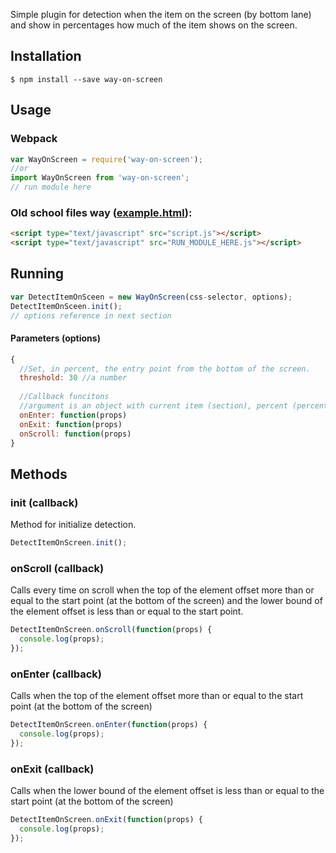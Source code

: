 Simple plugin for detection when the item on the screen (by bottom lane) and show in percentages how much of the item shows on the screen.

## Installation
```
$ npm install --save way-on-screen
```

## Usage
### Webpack
```js
var WayOnScreen = require('way-on-screen');
//or 
import WayOnScreen from 'way-on-screen';
// run module here
```
### Old school files way ([example.html](https://whats0n.github.io/way-on-screen/example/index.html)):
```html
<script type="text/javascript" src="script.js"></script>
<script type="text/javascript" src="RUN_MODULE_HERE.js"></script>
```
## Running
```js
var DetectItemOnSceen = new WayOnScreen(css-selector, options);
DetectItemOnSceen.init();
// options reference in next section
```

#### Parameters (options)
```js
{
  //Set, in percent, the entry point from the bottom of the screen.
  threshold: 30 //a number
  
  //Callback funcitons
  //argument is an object with current item (section), percent (percent) and direction (direction).
  onEnter: function(props) 
  onExit: function(props)
  onScroll: function(props) 
}
```

## Methods
### init (callback)
Method for initialize detection.
```js
DetectItemOnScreen.init();
```
### onScroll (callback)
Calls every time on scroll when the top of the element offset more than or equal to the start point (at the bottom of the screen) and the lower bound of the element offset is less than or equal to the start point.
```js
DetectItemOnScreen.onScroll(function(props) {
  console.log(props);
});
```
### onEnter (callback)
Calls when the top of the element offset more than or equal to the start point (at the bottom of the screen)
```js
DetectItemOnScreen.onEnter(function(props) {
  console.log(props);
});
```
### onExit (callback)
Calls when the lower bound of the element offset is less than or equal to the start point (at the bottom of the screen)
```js
DetectItemOnScreen.onExit(function(props) {
  console.log(props);
});
```